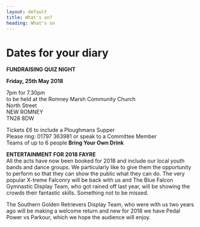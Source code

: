 ```yaml
---
layout: default
title: What's on?
heading: What's on
---
```

# Dates for your diary

**FUNDRAISING QUIZ NIGHT**

**Friday, 25th May 2018**

7pm for 7.30pm\
to be held at the Romney Marsh Community Church\
North Street\
NEW ROMNEY\
TN28 8DW  

Tickets £6 to include a Ploughmans Supper\
Please ring:  01797 363981 or speak to a Committee Member\
Teams of up to 6 people    **Bring Your Own Drink**

**ENTERTAINMENT FOR 2018 FAYRE**\
All the acts have now been booked for 2018 and include our local youth bands and dance groups.  We particularly like to give them the opportunity to perform so that they can show the public what they can do.  The very popular X-treme Falconry will be back with us and The Blue Falcon Gymnastic Display Team, who got rained off last year, will be showing the crowds their fantastic skills.  Something not to be missed.

The Southern Golden Retrievers Display Team,  who were with us two years ago will be making a welcome return and new for 2018 we have Pedal Power vs Parkour, which we hope the audience will enjoy.
